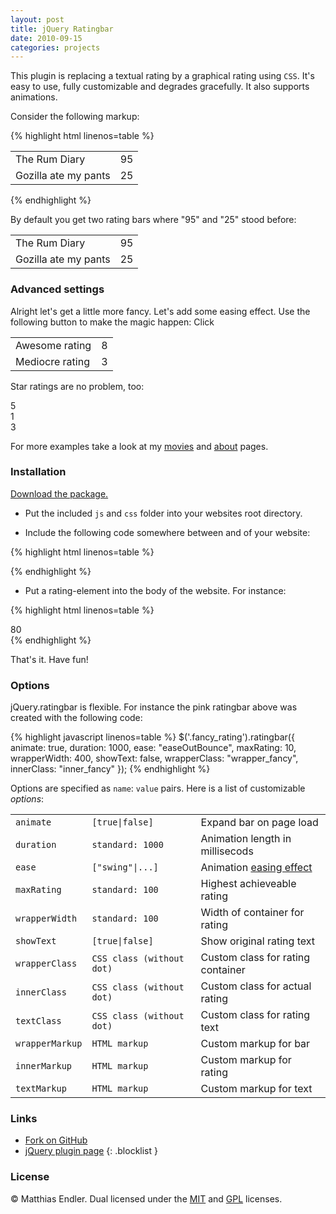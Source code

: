 ```yaml
---
layout: post
title: jQuery Ratingbar
date: 2010-09-15
categories: projects
---
```


<script type="text/javascript" charset="utf-8">
$(document).ready(function() {
	$('.movie_example').ratingbar();
	$('.star').ratingbar({
		maxRating: 		5,
		wrapperWidth:	125,
		showText: 		false,
		wrapperClass:	"star_box",
		innerClass:		"star"
	});
	
	
	$('.button').click(function(){
		$('.fancy_rating').ratingbar({
			animate:		true,
			duration:		1000,
			ease:			"easeOutBounce",
			maxRating: 		10,
			wrapperWidth:	400,
			showText: 		false,
			wrapperClass:	"wrapper_fancy",
			innerClass:		"inner_fancy"
		});
		$(this).hide();
	});
});	
</script>

This plugin is replacing a textual rating by a graphical rating using <code>CSS</code>.
It's easy to use, fully customizable and degrades gracefully. It also supports animations.

Consider the following markup:

{% highlight html linenos=table %}
<table>
  <tr> 
    <td>The Rum Diary</td>
    <td class="movie_rating">95</td> 
  </tr>
  <tr>
    <td>Gozilla ate my pants</td>
    <td class="movie_rating">25</td> 
  </tr>
</table>
{% endhighlight %}

By default you get two rating bars where "95" and "25" stood before:

<table>
  <tr> 
    <td>The Rum Diary</td>
    <td class="movie_example">95</td> 
  </tr>
  <tr>
	<td>Gozilla ate my pants</td>
	<td class="movie_example">25</td> 
  </tr>
</table>

### Advanced settings

Alright let's get a little more fancy. Let's add some easing effect.
Use the following button to make the magic happen: <span class="button">Click</span>

<table>
  <tr> 
    <td>Awesome rating</td>
    <td class="fancy_rating">8</td> 
  </tr>
  <tr>
	<td>Mediocre rating</td>
	<td class="fancy_rating">3</td> 
  </tr>
</table>

Star ratings are no problem, too:
<div class="star">5</div>
<div class="star">1</div>
<div class="star">3</div>

For more examples take a look at my <a href="/movies">movies</a> and <a href="/about">about</a> pages.

### Installation

<a href="http://github.com/mre/jquery.ratingbar/archives/master">
<div class="download">Download the package.</div></a>

* Put the included <code>js</code> and <code>css</code> folder into your websites root directory.

* Include the following code somewhere between <head> and </head> of your website:

{% highlight html linenos=table %}
<link rel="stylesheet" type="text/css" href="css/ratingbar.css" /> 
<script type="text/javascript" src="js/jquery-1.4.2.min.js"></script>
<script type="text/javascript" src="js/jquery.ratingbar.js"></script>
<script type="text/javascript" charset="utf-8">
	$(document).ready(function() {
		$('.rating').ratingbar();
	});
</script>
{% endhighlight %}		


* Put a rating-element into the body of the website. For instance:

{% highlight html linenos=table %}
<div class="rating">80</div>
{% endhighlight %}
		
That's it. Have fun!

### Options

jQuery.ratingbar is flexible. For instance the pink ratingbar above was created with the following code:

{% highlight javascript linenos=table %}
$('.fancy_rating').ratingbar({
	animate:        true,
	duration:       1000,
	ease:           "easeOutBounce",
	maxRating:      10,
	wrapperWidth:   400,
	showText:       false,
	wrapperClass:   "wrapper_fancy",
	innerClass:     "inner_fancy"
});
{% endhighlight %}

Options are specified as <code>name</code>: <code>value</code> pairs.
Here is a list of customizable *options*:

<table class="medium">
	<tr>
		<td><code>animate</code></td>
		<td><code>[true|false]</code></td>
		<td>Expand bar on page load</td>	
	</tr>
	<tr>
		<td><code>duration</code></td>
		<td><code>standard: 1000</code></td>
		<td>Animation length in millisecods</td>		
	</tr>
	<tr>
		<td><code>ease</code></td>
		<td><code>["swing"|...]</code></td>
		<td>Animation <a href="http://www.gsgd.co.uk/sandbox/jquery/easing/">easing effect</a></td>		
	</tr>
	<tr>
		<td><code>maxRating</code></td>
		<td><code>standard: 100</code></td>
		<td>Highest achieveable rating</td>		
	</tr>
	<tr>
		<td><code>wrapperWidth</code></td>
		<td><code>standard: 100</code></td>
		<td>Width of container for rating</td>		
	</tr>
	<tr>
		<td><code>showText</code></td>
		<td><code>[true|false]</code></td>
		<td>Show original rating text</td>		
	</tr>
	<tr>
		<td><code>wrapperClass</code></td>
		<td><code>CSS class (without dot)</code></td>
		<td>Custom class for rating container</td>		
	</tr>
	<tr>
		<td><code>innerClass</code></td>
		<td><code>CSS class (without dot)</code></td>
		<td>Custom class for actual rating</td>		
	</tr>
	<tr>
		<td><code>textClass</code></td>
		<td><code>CSS class (without dot)</code></td>
		<td>Custom class for rating text</td>		
	</tr>
	<tr>
		<td><code>wrapperMarkup</code></td>
		<td><code>HTML markup</code></td>
		<td>Custom markup for bar</td>		
	</tr>
	<tr>
		<td><code>innerMarkup</code></td>
		<td><code>HTML markup</code></td>
		<td>Custom markup for rating</td>		
	</tr>
	<tr>
		<td><code>textMarkup</code></td>
		<td><code>HTML markup</code></td>
		<td>Custom markup for text</td>		
	</tr>
</table>
 
### Links

* [Fork on GitHub][1]
* [jQuery plugin page][2]
{: .blocklist }

### License

&copy; Matthias Endler. Dual licensed under the <a href="http://www.opensource.org/licenses/mit-license.php">MIT</a> and <a href="http://www.gnu.org/licenses/gpl.html">GPL</a> licenses.

[1]: http://github.com/mre/jquery.ratingbar
[2]: http://plugins.jquery.com/project/ratingbar
